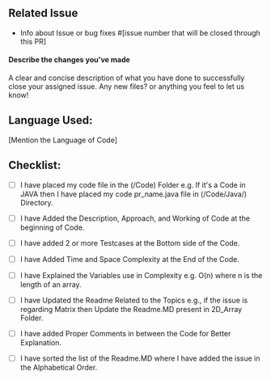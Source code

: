 ## Related Issue

- Info about Issue or bug
fixes #[issue number that will be closed through this PR]

#### Describe the changes you've made

A clear and concise description of what you have done to successfully close your assigned issue. Any new files? or anything you feel to let us know!

## Language Used:
[Mention the Language of Code]

## Checklist:

<!--
Example how to mark a checkbox:-
- [x] My code follows the code style of this project.
-->

- [ ] I have placed my code file in the (/Code) Folder e.g. If it's a Code in JAVA then I have placed my code pr_name.java file in (/Code/Java/) Directory. 
- [ ] I have Added the Description, Approach, and Working of Code at the beginning of Code.
- [ ] I have added 2 or more Testcases at the Bottom side of the Code.
- [ ] I have Added Time and Space Complexity at the End of the Code.
- [ ] I have Explained the Variables use in Complexity e.g. O(n) where n is the length of an array.
- [ ] I have Updated the Readme Related to the Topics e.g., if the issue is regarding Matrix then Update the Readme.MD present in 2D_Array Folder.
- [ ] I have added Proper Comments in between the Code for Better Explanation.
- [ ] I have sorted the list of the Readme.MD where I have added the issue in the Alphabetical Order.




